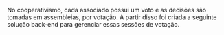 No cooperativismo, cada associado possui um voto e as decisões são tomadas em assembleias, por votação. A partir disso foi criada a seguinte solução back-end para gerenciar essas sessões de votação.
